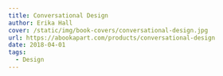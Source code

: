 ```yaml
---
title: Conversational Design
author: Erika Hall 
cover: /static/img/book-covers/conversational-design.jpg
url: https://abookapart.com/products/conversational-design
date: 2018-04-01
tags:
  - Design
---
```

